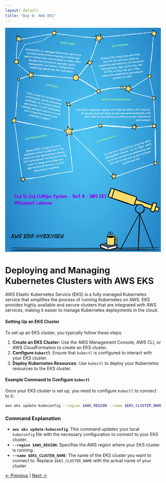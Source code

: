```yaml
---
layout: default
title: "Day 8: AWS EKS"
---
```


![EKS](img/EKS.jpg)
# Deploying and Managing Kubernetes Clusters with AWS EKS

AWS Elastic Kubernetes Service (EKS) is a fully managed Kubernetes service that simplifies the process of running Kubernetes on AWS. EKS provides highly available and secure clusters that are integrated with AWS services, making it easier to manage Kubernetes deployments in the cloud.

#### Setting Up an EKS Cluster

To set up an EKS cluster, you typically follow these steps:

1. **Create an EKS Cluster**: Use the AWS Management Console, AWS CLI, or AWS CloudFormation to create an EKS cluster.
2. **Configure `kubectl`**: Ensure that `kubectl` is configured to interact with your EKS cluster.
3. **Deploy Kubernetes Resources**: Use `kubectl` to deploy your Kubernetes resources to the EKS cluster.

#### Example Command to Configure `kubectl`

Once your EKS cluster is set up, you need to configure `kubectl` to connect to it:

```bash
aws eks update-kubeconfig --region $AWS_REGION --name $EKS_CLUSTER_NAME
```

### Command Explanation

- **`aws eks update-kubeconfig`**: This command updates your local `kubeconfig` file with the necessary configuration to connect to your EKS cluster.
- **`--region $AWS_REGION`**: Specifies the AWS region where your EKS cluster is running.
- **`--name $EKS_CLUSTER_NAME`**: The name of the EKS cluster you want to connect to. Replace `$EKS_CLUSTER_NAME` with the actual name of your cluster

[← Previous](07-kube-score) | [Next →](09-kustomize)
